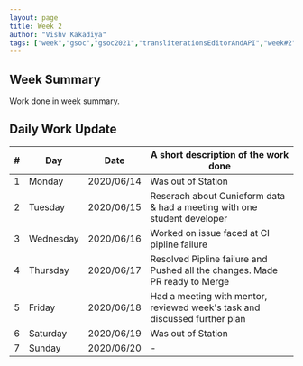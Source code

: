 ```yaml
---
layout: page
title: Week 2
author: "Vishv Kakadiya"
tags: ["week","gsoc","gsoc2021","transliterationsEditorAndAPI","week#2","eval#1"]
---
```


## Week Summary

 
Work done in week summary.

## Daily Work Update

|\#|Day|Date|A short description of the work done|  
|---	|---	|---	|---	|  
|1   	| Monday 	|   2020/06/14	| Was out of Station|  
|2   	| Tuesday  	|   2020/06/15	| Reserach about Cunieform data & had a meeting with one student developer 	|  
|3   	| Wednesday  	|  2020/06/16 	| Worked on issue faced at CI pipline failure |  
|4   	| Thursday  	|   2020/06/17	| Resolved Pipline failure and Pushed all the changes. Made PR ready to Merge |  
|5   	| Friday  	|    2020/06/18	| Had a meeting with mentor, reviewed week's task and discussed further plan |  
|6   	| Saturday  	|   2020/06/19	| Was out of Station	|  
|7   	| Sunday  	|    2020/06/20	| - |  
